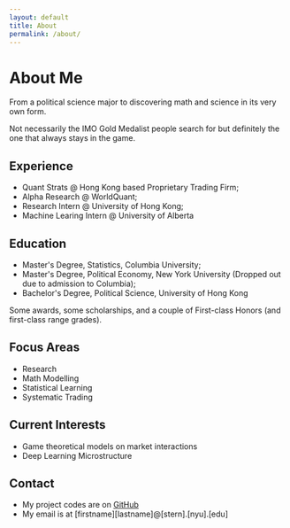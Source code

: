 ```yaml
---
layout: default
title: About
permalink: /about/
---
```


# About Me
From a political science major to discovering math and science in its very own form.

Not necessarily the IMO Gold Medalist people search for but definitely the one that always stays in the game.

## Experience
- Quant Strats @ Hong Kong based Proprietary Trading Firm;
- Alpha Research @ WorldQuant;
- Research Intern @ University of Hong Kong;
- Machine Learing Intern @ University of Alberta

## Education
- Master's Degree, Statistics, Columbia University;
- Master's Degree, Political Economy, New York University (Dropped out due to admission to Columbia);
- Bachelor's Degree, Political Science, University of Hong Kong 

Some awards, some scholarships, and a couple of First-class Honors (and first-class range grades).

## Focus Areas
- Research
- Math Modelling
- Statistical Learning
- Systematic Trading

## Current Interests
- Game theoretical models on market interactions
- Deep Learning Microstructure
   
## Contact
- My project codes are on [GitHub](https://github.com/resyui)
- My email is at [firstname][lastname]@[stern].[nyu].[edu]
